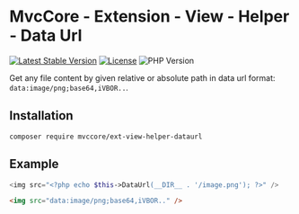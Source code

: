 # MvcCore - Extension - View - Helper - Data Url

[![Latest Stable Version](https://img.shields.io/badge/Stable-v4.3.1-brightgreen.svg?style=plastic)](https://github.com/mvccore/ext-view-helper-dataurl/releases)
[![License](https://img.shields.io/badge/Licence-BSD-brightgreen.svg?style=plastic)](https://mvccore.github.io/docs/mvccore/4.0.0/LICENCE.md)
![PHP Version](https://img.shields.io/badge/PHP->=5.3-brightgreen.svg?style=plastic)

Get any file content by given relative or absolute path in data url format: `data:image/png;base64,iVBOR..`.

## Installation
```shell
composer require mvccore/ext-view-helper-dataurl
```

## Example
```php
<img src="<?php echo $this->DataUrl(__DIR__ . '/image.png'); ?>" />
```
```html
<img src="data:image/png;base64,iVBOR.." />
```